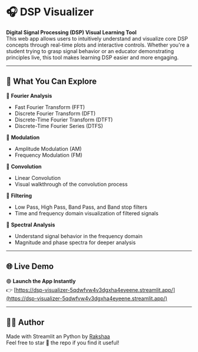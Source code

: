 # 🎧 DSP Visualizer

**Digital Signal Processing (DSP) Visual Learning Tool**  
This web app allows users to intuitively understand and visualize core DSP concepts through real-time plots and interactive controls. Whether you're a student trying to grasp signal behavior or an educator demonstrating principles live, this tool makes learning DSP easier and more engaging.

---

## 📌 What You Can Explore

🔹 **Fourier Analysis**
- Fast Fourier Transform (FFT)  
- Discrete Fourier Transform (DFT)  
- Discrete-Time Fourier Transform (DTFT)  
- Discrete-Time Fourier Series (DTFS)  

🔹 **Modulation**
- Amplitude Modulation (AM)  
- Frequency Modulation (FM)

🔹 **Convolution**
- Linear Convolution    
- Visual walkthrough of the convolution process

🔹 **Filtering**
- Low Pass, High Pass, Band Pass, and Band stop filters
- Time and frequency domain visualization of filtered signals

🔹 **Spectral Analysis**
- Understand signal behavior in the frequency domain  
- Magnitude and phase spectra for deeper analysis

---

## 🌐 Live Demo

🟢 **Launch the App Instantly**  
👉 [https://dsp-visualizer-5qdwfvw4v3dgxha4eyeene.streamlit.app/](https://dsp-visualizer-5qdwfvw4v3dgxha4eyeene.streamlit.app/)

---

## 👩‍💻 Author

Made with Streamlit an Python by [Rakshaa](https://github.com/Raksa1108)  
Feel free to star 🌟 the repo if you find it useful!
